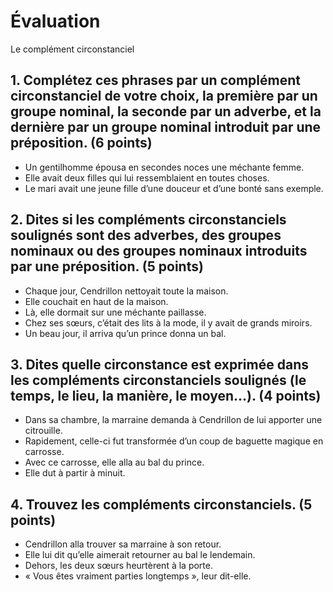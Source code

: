 # Évaluation
Le complément circonstanciel

## 1. Complétez ces phrases par un complément circonstanciel de votre choix, la première par un groupe nominal, la seconde par un adverbe, et la dernière par un groupe nominal introduit par une préposition. (6 points)

- Un gentilhomme épousa en secondes noces une méchante femme.
- Elle avait deux filles qui lui ressemblaient en toutes choses.
- Le mari avait une jeune fille d’une douceur et d’une bonté sans exemple.


## 2. Dites si les compléments circonstanciels soulignés sont des adverbes, des groupes nominaux ou des groupes nominaux introduits par une préposition. (5 points)

- Chaque jour, Cendrillon nettoyait toute la maison.
- Elle couchait en haut de la maison.
- Là, elle dormait sur une méchante paillasse.
- Chez ses sœurs, c’était des lits à la mode, il y avait de grands miroirs.
- Un beau jour, il arriva qu’un prince donna un bal.


## 3. Dites quelle circonstance est exprimée dans les compléments circonstanciels soulignés (le temps, le lieu, la manière, le moyen...). (4 points)

- Dans sa chambre, la marraine demanda à Cendrillon de lui apporter une citrouille.
- Rapidement, celle-ci fut transformée d’un coup de baguette magique en carrosse.
- Avec ce carrosse, elle alla au bal du prince.
- Elle dut à partir à minuit.

## 4. Trouvez les compléments circonstanciels. (5 points)

- Cendrillon alla trouver sa marraine à son retour.
- Elle lui dit qu’elle aimerait retourner au bal le lendemain.
- Dehors, les deux sœurs heurtèrent à la porte.
- « Vous êtes vraiment parties longtemps », leur dit-elle.

